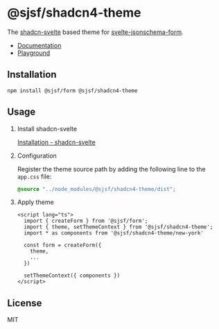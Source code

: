 # @sjsf/shadcn4-theme

The [shadcn-svelte](https://github.com/huntabyte/shadcn-svelte) based theme for [svelte-jsonschema-form](https://github.com/x0k/svelte-jsonschema-form).

- [Documentation](https://x0k.github.io/svelte-jsonschema-form/themes/shadcn4/)
- [Playground](https://x0k.github.io/svelte-jsonschema-form/playground2/)

## Installation

```shell
npm install @sjsf/form @sjsf/shadcn4-theme
```

## Usage

1. Install shadcn-svelte
  
    [Installation - shadcn-svelte](https://shadcn-svelte.com/docs/installation)

2. Configuration

    Register the theme source path by adding the following line to the `app.css` file:

    ```css
    @source "../node_modules/@sjsf/shadcn4-theme/dist";
    ```

3. Apply theme

    ```svelte
    <script lang="ts">
      import { createForm } from '@sjsf/form';
      import { theme, setThemeContext } from '@sjsf/shadcn4-theme';
      import * as components from '@sjsf/shadcn4-theme/new-york'

      const form = createForm({
        theme,
        ...
      })

      setThemeContext({ components })
    </script>
    ```

## License

MIT
